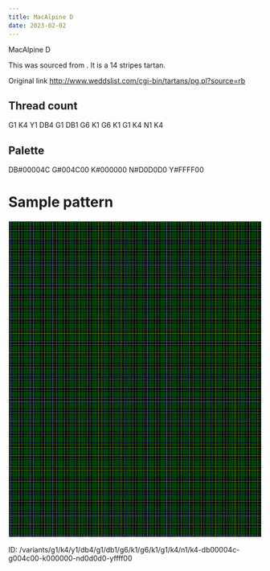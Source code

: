 ```yaml
---
title: MacAlpine D
date: 2023-02-02
---
```

MacAlpine D

This was sourced from <no value>.  It is a 14 stripes tartan.

Original link http://www.weddslist.com/cgi-bin/tartans/pg.pl?source=rb

## Thread count
G1 K4 Y1 DB4 G1 DB1 G6 K1 G6 K1 G1 K4 N1 K4

## Palette
DB#00004C G#004C00 K#000000 N#D0D0D0 Y#FFFF00

# Sample pattern

![Tartan detail](tartan.png "G1 K4 Y1 DB4 G1 DB1 G6 K1 G6 K1 G1 K4 N1 K4 tartan")

ID: /variants/g1/k4/y1/db4/g1/db1/g6/k1/g6/k1/g1/k4/n1/k4-db00004c-g004c00-k000000-nd0d0d0-yffff00